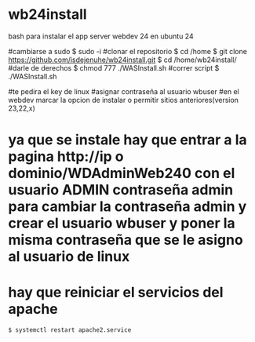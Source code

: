 # wb24install
bash para instalar el app server webdev 24 en ubuntu 24


#cambiarse a sudo
    $ sudo -i
#clonar el repositorio
    $ cd /home
    $ git clone https://github.com/isdejenuhe/wb24install.git
    $ cd /home/wb24install/
#darle de derechos
    $ chmod 777 ./WASInstall.sh
#correr script
    $ ./WASInstall.sh

#te pedira el key de linux
#asignar contraseña al usuario wbuser
#en el webdev marcar la opcion de instalar o permitir sitios anteriores(version 23,22,x)
# ya que se instale hay que entrar a la pagina http://ip o dominio/WDAdminWeb240 con el usuario ADMIN contraseña admin para cambiar la contraseña admin y crear el usuario wbuser y poner la misma contraseña que se le asigno al usuario de linux
# hay que reiniciar el servicios del apache
    $ systemctl restart apache2.service


